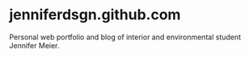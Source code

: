 # jenniferdsgn.github.com
Personal web portfolio and blog of interior and environmental student Jennifer Meier.
